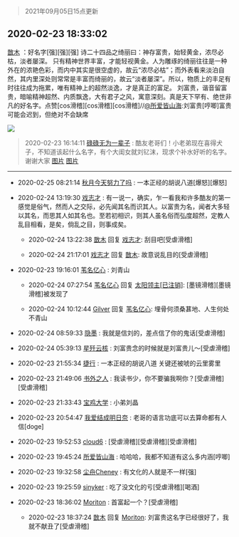 > 2021年09月05日15点更新
<link rel="stylesheet" href="https://cdn.jsdelivr.net/gh/taotie6/sampleJSON@main/css/photo_show.css">


 ## 2020-02-23 18:33:02 

 [㪚木](https://www.coolapk.com/feed/16720021?shareKey=ZjAxMzBjMjcxZDkyNjEzMTc1M2Q~) ：好名字[强][强][强]
诗二十四品之绮丽曰：神存富贵，始轻黄金，浓尽必枯，淡者屡深。
只有精神世界丰富，才能轻视黄金。人为雕琢的绮丽往往是一种外在的浓艳色彩，而内中其实是很空虚的，故云“浓尽必枯”；而外表看来淡泊自然，其内里深处则常常是丰富而绮丽的，故云“淡者屡深”。所以<!--break-->，物质上的丰足有时往往成为拖累，唯有精神上的超然淡逸，才是真正的富足。
刘富贵，谐音留富贵，暗喻精神超然、内质飘逸，大有君子之风，寓意深刻。真是天下罕有、绝世非凡的好名字。点赞[cos滑稽][cos滑稽][cos滑稽]//<a class="feed-link-uname" href="/u/所爱皆山海">@所爱皆山海</a>:刘富贵[哼唧]富贵可能会迟到，但绝对不会缺席 

<div class="album">
<img class="img-item" src="http://image.coolapk.com/feed/2019/0427/10/1081091_1556330659_0469@380x301.gif" />
</div>

> 2020-02-23 16:14:11 
> [碌碌无为一辈子](https://www.coolapk.com/feed/16716542?shareKey=ZmYzNTg1ZDc4NWE4NjEzMTc1M2Q~) : 酷友老哥们！小老弟现在喜得犬子，不知道该起什么名字，有个大闺女就刘钇沫，现求个补水好听的名字。谢谢大家 
[图片](http://image.coolapk.com/feed/2020/0223/16/2636261_8f9f5412_5648_9593@1080x1920.jpeg)
[图片](http://image.coolapk.com/feed/2020/0223/16/2636261_e079322b_5648_9595@3328x2490.jpeg)

 ------- 

- 2020-02-25 08:21:14 [秋月今天努力了吗](uid=1723366) : 一本正经的胡说八道[爆怒][爆怒] 

- 2020-02-24 13:19:30 [戏志才](uid=1504369) : 有一说一，确实，乍一看我和许多酷友的第一感觉是俗气，然而人之交际，必先闻其名而识其人。以富贵为名，闻者大多轻以其名，而思其人如其名也。至若初相识，则其人虽名俗而弘度超然，定教人乱目相看，是矣，倘乱之目，则事成矣。 

    - 2020-02-24 13:22:38 [㪚木](uid=1081091) 回复 [戏志才](uid=1504369): 刮目吧[受虐滑稽] 

    - 2020-02-24 21:17:01 [戏志才](uid=1504369) 回复 [㪚木](uid=1081091): 故意说乱目的[受虐滑稽] 

- 2020-02-23 19:16:01 [苇名亿心](uid=1968788) : 刘青山 

    - 2020-02-24 07:27:54 [苇名亿心](uid=1968788) 回复 [太阳领主[已注销]](uid=1784346): [墨镜滑稽][墨镜滑稽]被发现了 

    - 2020-02-24 10:12:44 [Gilver](uid=683603) 回复 [苇名亿心](uid=1968788): 埋骨何须桑葚地、人生何处不青山 

- 2020-02-24 08:59:33 [隐墨](uid=683778) : 我就是信刘的，差点信了你的鬼话[受虐滑稽] 

- 2020-02-24 05:39:13 [星歼云核](uid=766940) : 刘富贵念的时候就是刘富贵儿～[受虐滑稽] 

- 2020-02-23 21:55:34 [捷行](uid=1629443) : 一本正经的胡说八道   关键还被唬的云里雾里 

- 2020-02-23 21:49:06 [书外之人](uid=2547981) : 我读书少，你不要骗我啊你？[受虐滑稽][受虐滑稽] 

- 2020-02-23 21:33:43 [宝鸡大学](uid=797099) : 小弟刘晶 

- 2020-02-23 20:54:47 [我爱结成明日奈](uid=1772977) : 老哥的语言功底可以去算命都有人信[doge] 

- 2020-02-23 19:52:53 [cloud6](uid=852635) : [受虐滑稽][受虐滑稽][受虐滑稽] 

- 2020-02-23 19:45:24 [所爱皆山海](uid=3174709) : 哈哈哈，我都不知道有这么多内涵[哼唧] 

- 2020-02-23 19:32:58 [尘舟Cheney](uid=2897099) : 有文化的人就是不一样[强] 

- 2020-02-23 19:25:59 [sinyker](uid=684334) : 吃了没文化的亏[受虐滑稽][喝酒] 

- 2020-02-23 18:36:02 [Moriton](uid=470409) : 首富起一个？[受虐滑稽] 

    - 2020-02-23 18:37:24 [㪚木](uid=1081091) 回复 [Moriton](uid=470409): 刘富贵这名字已经很好了，我就不献丑了[受虐滑稽] 

